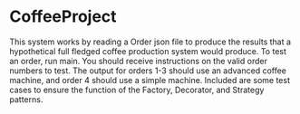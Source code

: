 # CoffeeProject

This system works by reading a Order json file to produce the results that a hypothetical
full fledged coffee production system would produce. To test an order, run main.
You should receive instructions on the valid order numbers to test.
The output for orders 1-3 should use an advanced coffee machine, and order 4
should use a simple machine. Included are some test cases to ensure the function
of the Factory, Decorator, and Strategy patterns.

